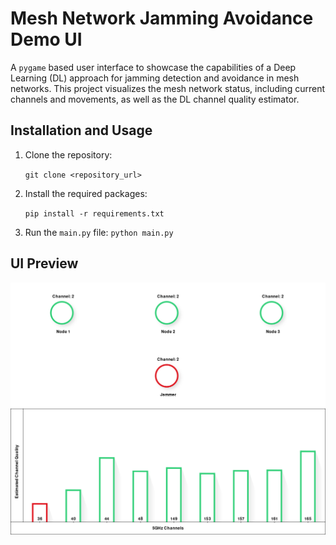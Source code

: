 # Mesh Network Jamming Avoidance Demo UI

A `pygame` based user interface to showcase the capabilities of a Deep Learning (DL) approach for jamming detection and avoidance in mesh networks. This project visualizes the mesh
network status, including current channels and movements, as well as the DL channel quality estimator.

## Installation and Usage

1. Clone the repository:

   `git clone <repository_url>`
2. Install the required packages:

   `pip install -r requirements.txt`

3. Run the `main.py` file:
   `python main.py`

## UI Preview

![UI Demonstration](images/ui_demonstration.gif)
